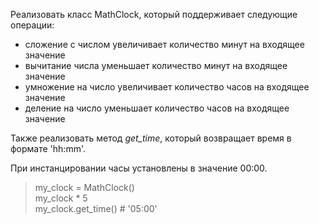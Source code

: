 Реализовать класс MathClock, который поддерживает следующие операции:

- сложение с числом увеличивает количество минут на входящее значение
- вычитание числа уменьшает количество минут на входящее значение
- умножение на число увеличивает количество часов на входящее значение
- деление на число уменьшает количество часов на входящее значение

Также реализовать метод *get_time*, который возвращает время в формате 'hh:mm'.

При инстанцировании часы установлены в значение 00:00.

> my_clock = MathClock()\
> my_clock * 5\
> my_clock.get_time()  # '05:00'